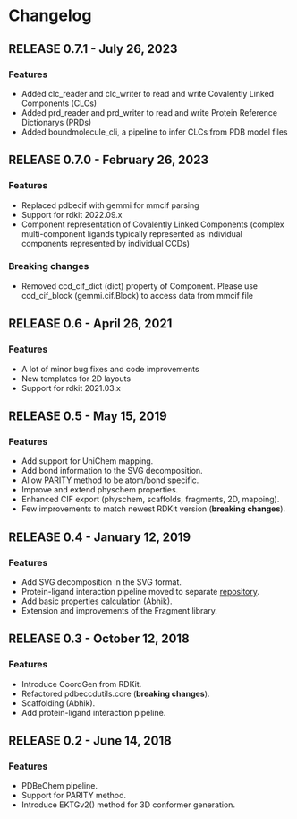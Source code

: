 # Changelog

## RELEASE 0.7.1 - July 26, 2023

### Features
* Added clc_reader and clc_writer to read and write Covalently Linked Components (CLCs)
* Added prd_reader and prd_writer to read and write Protein Reference Dictionarys (PRDs)
* Added boundmolecule_cli, a pipeline to infer CLCs from PDB model files

## RELEASE 0.7.0 - February 26, 2023

### Features
* Replaced pdbecif with gemmi for mmcif parsing
* Support for rdkit 2022.09.x
* Component representation of Covalently Linked Components (complex multi-component ligands typically represented as individual components represented by individual CCDs)

### Breaking changes
* Removed ccd_cif_dict (dict) property of Component. Please use ccd_cif_block (gemmi.cif.Block) to access data from mmcif file

## RELEASE 0.6 - April 26, 2021

### Features

* A lot of minor bug fixes and code improvements
* New templates for 2D layouts
* Support for rdkit 2021.03.x

## RELEASE 0.5 - May 15, 2019

### Features

* Add support for UniChem mapping.
* Add bond information to the SVG decomposition.
* Allow PARITY method to be atom/bond specific.
* Improve and extend physchem properties.
* Enhanced CIF export (physchem, scaffolds, fragments, 2D, mapping).
* Few improvements to match newest RDKit version (**breaking changes**).

## RELEASE 0.4 - January 12, 2019

### Features

* Add SVG decomposition in the SVG format.
* Protein-ligand interaction pipeline moved to separate [repository](https://gitlab.ebi.ac.uk/pdbe/release/interactions).
* Add basic properties calculation (Abhik).
* Extension and improvements of the Fragment library.

## RELEASE 0.3 - October 12, 2018

### Features

* Introduce CoordGen from RDKit.
* Refactored pdbeccdutils.core (**breaking changes**).
* Scaffolding (Abhik).
* Add protein-ligand interaction pipeline.

## RELEASE 0.2 - June 14, 2018

### Features

* PDBeChem pipeline.
* Support for PARITY method.
* Introduce EKTGv2() method for 3D conformer generation.

